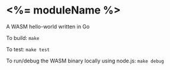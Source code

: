 # <%= moduleName %>

A WASM hello-world written in Go

To build: `make`

To test: `make test`

To run/debug the WASM binary locally using node.js: `make debug`
